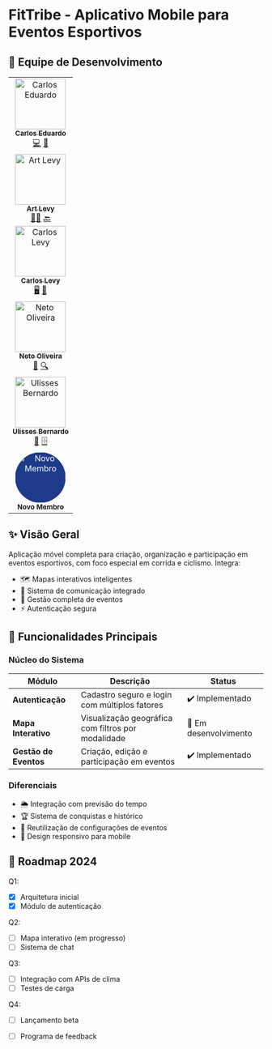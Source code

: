 # FitTribe - Aplicativo Mobile para Eventos Esportivos

## 👥 Equipe de Desenvolvimento

<table>
  <tr>
    <td align="center">
      <a href="https://github.com/cadu321r">
        <img src="https://avatars.githubusercontent.com/u/154270394?v=4" width="100px;" alt="Carlos Eduardo"/>
        <br />
        <sub><b>Carlos Eduardo</b></sub>
      </a>
      <br />
      <a href="https://github.com/cadu321r" title="Full Stack">💻</a>
      <a href="#" title="Mobile">📱</a>
    </td>

  <tr>
    <td align="center">
      <a href="https://github.com/ArtLevy">
        <img src="https://github.com/ArtLevy.png" width="100px;" alt="Art Levy"/>
        <br />
        <sub><b>Art Levy</b></sub>
      </a>
      <br />
      <a href="https://github.com/ArtLevy" title="Code">👨‍💻</a>
      <a href="#" title="Backend">🔙</a>
    </td>

  <tr>
    <td align="center">
      <a href="https://github.com/CarlosLevyM">
        <img src="https://github.com/CarlosLevyM.png" width="100px;" alt="Carlos Levy"/>
        <br />
        <sub><b>Carlos Levy</b></sub>
      </a>
      <br />
      <a href="https://github.com/CarlosLevyM" title="Frontend">🖥️</a>
      <a href="#" title="UI/UX">🎨</a>
    </td>
  </tr>
  
  <tr>
    <td align="center">
      <a href="https://github.com/NETOooliveira">
        <img src="https://github.com/NETOooliveira.png" width="100px;" alt="Neto Oliveira"/>
        <br />
        <sub><b>Neto Oliveira</b></sub>
      </a>
      <br />
      <a href="https://github.com/NETOooliveira" title="QA">🧪</a>
      <a href="#" title="Testing">🔍</a>
    </td>

  <tr>
    <td align="center">
      <a href="https://github.com/UlissesBernardo">
        <img src="https://github.com/UlissesBernardo.png" width="100px;" alt="Ulisses Bernardo"/>
        <br />
        <sub><b>Ulisses Bernardo</b></sub>
      </a>
      <br />
      <a href="https://github.com/UlissesBernardo" title="DevOps">🚀</a>
      <a href="#" title="Database">🗄️</a>
    </td>

  <tr>
    <td align="center">
      <a href="#">
        <img src="https://via.placeholder.com/100?text=+" width="100px;" alt="Novo Membro" style="background:#1E3A8A;color:white;border-radius:50%"/>
        <br />
        <sub><b>Novo Membro</b></sub>
      </a>
    </td>
  </tr>
</table>


## ✨ Visão Geral

Aplicação móvel completa para criação, organização e participação em eventos esportivos, com foco especial em corrida e ciclismo. Integra:

- 🗺️ Mapas interativos inteligentes
- 💬 Sistema de comunicação integrado
- 📅 Gestão completa de eventos
- ⚡ Autenticação segura

## 🚀 Funcionalidades Principais

### Núcleo do Sistema
| Módulo | Descrição | Status |
|--------|-----------|--------|
| **Autenticação** | Cadastro seguro e login com múltiplos fatores | ✔️ Implementado |
| **Mapa Interativo** | Visualização geográfica com filtros por modalidade | 🚧 Em desenvolvimento |
| **Gestão de Eventos** | Criação, edição e participação em eventos | ✔️ Implementado |

### Diferenciais
- 🌦️ Integração com previsão do tempo
- 🏆 Sistema de conquistas e histórico
- 🔄 Reutilização de configurações de eventos
- 📱 Design responsivo para mobile
  

## 📌 Roadmap 2024

Q1:
- [x] Arquitetura inicial
- [x] Módulo de autenticação

Q2:
- [ ] Mapa interativo (em progresso)
- [ ] Sistema de chat

Q3:
- [ ] Integração com APIs de clima
- [ ] Testes de carga

Q4:
- [ ] Lançamento beta
- [ ] Programa de feedback

